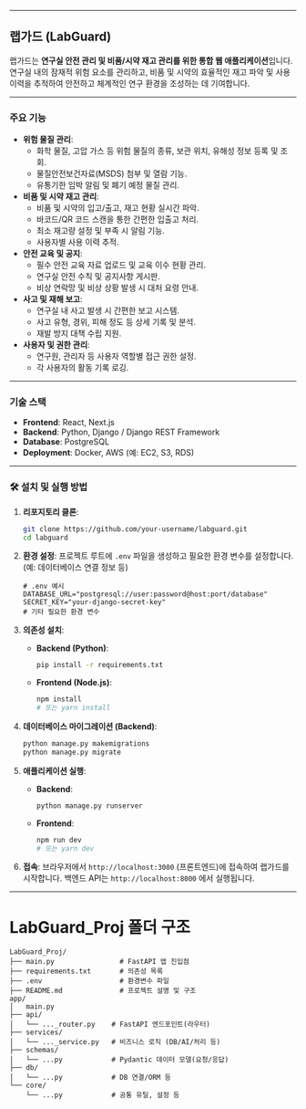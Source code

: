 -----

##  랩가드 (LabGuard)

랩가드는 **연구실 안전 관리 및 비품/시약 재고 관리를 위한 통합 웹 애플리케이션**입니다. 연구실 내의 잠재적 위험 요소를 관리하고, 비품 및 시약의 효율적인 재고 파악 및 사용 이력을 추적하여 안전하고 체계적인 연구 환경을 조성하는 데 기여합니다.

-----

###  주요 기능

  * **위험 물질 관리**:
      * 화학 물질, 고압 가스 등 위험 물질의 종류, 보관 위치, 유해성 정보 등록 및 조회.
      * 물질안전보건자료(MSDS) 첨부 및 열람 기능.
      * 유통기한 임박 알림 및 폐기 예정 물질 관리.
  * **비품 및 시약 재고 관리**:
      * 비품 및 시약의 입고/출고, 재고 현황 실시간 파악.
      * 바코드/QR 코드 스캔을 통한 간편한 입출고 처리.
      * 최소 재고량 설정 및 부족 시 알림 기능.
      * 사용자별 사용 이력 추적.
  * **안전 교육 및 공지**:
      * 필수 안전 교육 자료 업로드 및 교육 이수 현황 관리.
      * 연구실 안전 수칙 및 공지사항 게시판.
      * 비상 연락망 및 비상 상황 발생 시 대처 요령 안내.
  * **사고 및 재해 보고**:
      * 연구실 내 사고 발생 시 간편한 보고 시스템.
      * 사고 유형, 경위, 피해 정도 등 상세 기록 및 분석.
      * 재발 방지 대책 수립 지원.
  * **사용자 및 권한 관리**:
      * 연구원, 관리자 등 사용자 역할별 접근 권한 설정.
      * 각 사용자의 활동 기록 로깅.

-----

###  기술 스택

  * **Frontend**: React, Next.js
  * **Backend**: Python, Django / Django REST Framework
  * **Database**: PostgreSQL
  * **Deployment**: Docker, AWS (예: EC2, S3, RDS)

-----

### 🛠 설치 및 실행 방법

1.  **리포지토리 클론**:

    ```bash
    git clone https://github.com/your-username/labguard.git
    cd labguard
    ```

2.  **환경 설정**:
    프로젝트 루트에 `.env` 파일을 생성하고 필요한 환경 변수를 설정합니다. (예: 데이터베이스 연결 정보 등)

    ```
    # .env 예시
    DATABASE_URL="postgresql://user:password@host:port/database"
    SECRET_KEY="your-django-secret-key"
    # 기타 필요한 환경 변수
    ```

3.  **의존성 설치**:

      * **Backend (Python)**:
        ```bash
        pip install -r requirements.txt
        ```
      * **Frontend (Node.js)**:
        ```bash
        npm install
        # 또는 yarn install
        ```

4.  **데이터베이스 마이그레이션 (Backend)**:

    ```bash
    python manage.py makemigrations
    python manage.py migrate
    ```

5.  **애플리케이션 실행**:

      * **Backend**:
        ```bash
        python manage.py runserver
        ```
      * **Frontend**:
        ```bash
        npm run dev
        # 또는 yarn dev
        ```

6.  **접속**:
    브라우저에서 `http://localhost:3000` (프론트엔드)에 접속하여 랩가드를 시작합니다. 백엔드 API는 `http://localhost:8000` 에서 실행됩니다.

-----

# LabGuard_Proj 폴더 구조

```
LabGuard_Proj/
├── main.py                # FastAPI 앱 진입점
├── requirements.txt       # 의존성 목록
├── .env                   # 환경변수 파일
├── README.md              # 프로젝트 설명 및 구조
app/
│   main.py
├── api/
│   └── ..._router.py    # FastAPI 엔드포인트(라우터)
├── services/
│   └── ..._service.py   # 비즈니스 로직 (DB/AI/처리 등)
├── schemas/
│   └── ...py            # Pydantic 데이터 모델(요청/응답)
├── db/
│   └── ...py            # DB 연결/ORM 등
└── core/
    └── ...py            # 공통 유틸, 설정 등
